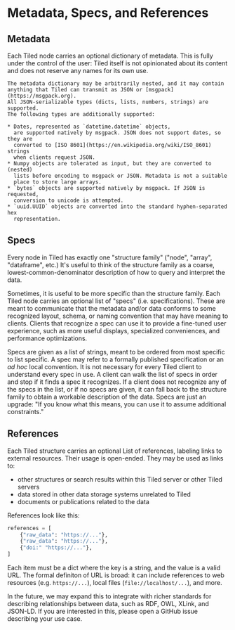 # Metadata, Specs, and References

## Metadata

Each Tiled node carries an optional dictionary of metadata. This is fully
under the control of the user: Tiled itself is not opinionated about its
content and does not reserve any names for its own use.

```{note}
The metadata dictionary may be arbitrarily nested, and it may contain
anything that Tiled can transmit as JSON or [msgpack](https://msgpack.org).
All JSON-serializable types (dicts, lists, numbers, strings) are supported.
The following types are additionally supported:

* Dates, represented as `datetime.datetime` objects,
  are supported natively by msgpack. JSON does not support dates, so they are
  converted to [ISO 8601](https://en.wikipedia.org/wiki/ISO_8601) strings
  when clients request JSON.
* Numpy objects are tolerated as input, but they are converted to (nested)
  lists before encoding to msgpack or JSON. Metadata is not a suitable
  place to store large arrays.
* `bytes` objects are supported natively by msgpack. If JSON is requested,
  conversion to unicode is attempted.
* `uuid.UUID` objects are converted into the standard hyphen-separated hex
  representation.
```

## Specs

Every node in Tiled has exactly one "structure family" ("node", "array",
"dataframe", etc.) It's useful to think of the structure family as a coarse,
lowest-common-denominator description of how to query and interpret the data.

Sometimes, it is useful to be more specific than the structure family.
Each Tiled node carries an optional list of "specs" (i.e. specifications).
These are meant to communicate that the metadata and/or data conforms to some
recognized layout, schema, or naming convention that may have meaning to
clients. Clients that recognize a spec can use it to provide a fine-tuned user
experience, such as more useful displays, specialized conveniences, and
performance optimizations.

Specs are given as a list of strings, meant to be ordered from most specific to
list specific. A spec may refer to a formally published specification or an
_ad hoc_ local convention. It is not necessary for every Tiled client to
understand every spec in use. A client can walk the list of specs in order and
stop if it finds a spec it recognizes. If a client does not recognize any of
the specs in the list, or if no specs are given, it can fall back to the
structure family to obtain a workable description of the data. Specs are just
an upgrade: "If you know what this means, you can use it to assume additional
constraints."

## References

Each Tiled structure carries an optional List of references, labeling links to
external resources. Their usage is open-ended. They may be used as links to:

* other structures or search results within this Tiled server or other Tiled servers
* data stored in other data storage systems unrelated to Tiled
* documents or publications related to the data

References look like this:

```py
references = [
    {"raw_data": "https://..."},
    {"raw_data": "https://..."},
    {"doi:" "https://..."},
]
```

Each item must be a dict where the key is a string, and the value is a valid
URL. The formal definiton of URL is broad: it can include references to web
resources  (e.g.  `https://...`), local files (`file://localhost/...`), and
more.

In the future, we may expand this to integrate with richer standards for
describing relationships between data, such as RDF, OWL, XLink, and JSON-LD.
If you are interested in this, please open a GitHub issue describing your use case.
